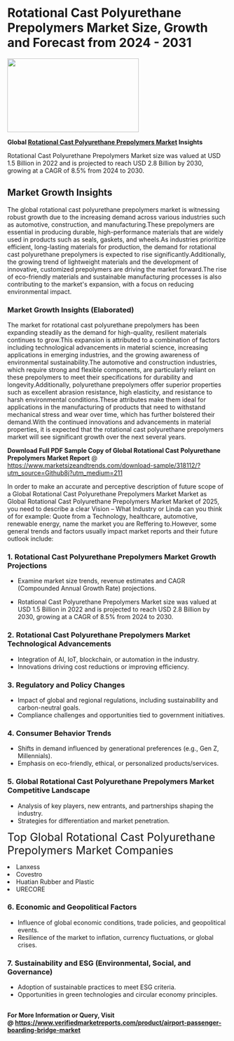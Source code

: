 <H1>Rotational Cast Polyurethane Prepolymers Market Size, Growth and Forecast from 2024 - 2031</H1><img class="aligncenter size-medium wp-image-584254" src="https://thirdeyenews.in/wp-content/uploads/2024/09/Global-Market-Research-300x168.jpeg" alt="" width="300" height="168" /><p><strong>Global&nbsp;<a href="https://www.marketsizeandtrends.com/download-sample/318112/?utm_source=Github8j?utm_medium=211">Rotational Cast Polyurethane Prepolymers Market</a> Insights</strong></p><p>Rotational Cast Polyurethane Prepolymers Market size was valued at USD 1.5 Billion in 2022 and is projected to reach USD 2.8 Billion by 2030, growing at a CAGR of 8.5% from 2024 to 2030.</p><p><h2>Market Growth Insights</h2> The global rotational cast polyurethane prepolymers market is witnessing robust growth due to the increasing demand across various industries such as automotive, construction, and manufacturing.These prepolymers are essential in producing durable, high-performance materials that are widely used in products such as seals, gaskets, and wheels.As industries prioritize efficient, long-lasting materials for production, the demand for rotational cast polyurethane prepolymers is expected to rise significantly.Additionally, the growing trend of lightweight materials and the development of innovative, customized prepolymers are driving the market forward.The rise of eco-friendly materials and sustainable manufacturing processes is also contributing to the market's expansion, with a focus on reducing environmental impact. <h3>Market Growth Insights (Elaborated)</h3> The market for rotational cast polyurethane prepolymers has been expanding steadily as the demand for high-quality, resilient materials continues to grow.This expansion is attributed to a combination of factors including technological advancements in material science, increasing applications in emerging industries, and the growing awareness of environmental sustainability.The automotive and construction industries, which require strong and flexible components, are particularly reliant on these prepolymers to meet their specifications for durability and longevity.Additionally, polyurethane prepolymers offer superior properties such as excellent abrasion resistance, high elasticity, and resistance to harsh environmental conditions.These attributes make them ideal for applications in the manufacturing of products that need to withstand mechanical stress and wear over time, which has further bolstered their demand.With the continued innovations and advancements in material properties, it is expected that the rotational cast polyurethane prepolymers market will see significant growth over the next several years.</p><p><span class=""><strong>Download Full PDF Sample Copy of Global Rotational Cast Polyurethane Prepolymers Market Report</strong> @ <a href="https://www.marketsizeandtrends.com/download-sample/318112/?utm_source=Github8j?utm_medium=211" target="_blank">https://www.marketsizeandtrends.com/download-sample/318112/?utm_source=Github8j?utm_medium=211</a></span></p><p>In order to make an accurate and perceptive description of future scope of a Global&nbsp;Rotational Cast Polyurethane Prepolymers Market Market as Global&nbsp;Rotational Cast Polyurethane Prepolymers Market Market of 2025, you need to describe a clear Vision &ndash; What Industry or Linda can you think of for example: Quote from a Technology, healthcare, automotive, renewable energy, name the market you are Reffering to.However, some general trends and factors usually impact market reports and their future outlook include:</p><h3>1.&nbsp;<strong>Rotational Cast Polyurethane Prepolymers Market Growth Projections</strong></h3><ul><li>Examine market size trends, revenue estimates and CAGR (Compounded Annual Growth Rate) projections.</li><li><p>Rotational Cast Polyurethane Prepolymers Market size was valued at USD 1.5 Billion in 2022 and is projected to reach USD 2.8 Billion by 2030, growing at a CAGR of 8.5% from 2024 to 2030.</p></li></ul><h3>2.&nbsp;<strong>Rotational Cast Polyurethane Prepolymers Market Technological Advancements</strong></h3><ul><li>Integration of AI, IoT, blockchain, or automation in the industry.</li><li>Innovations driving cost reductions or improving efficiency.</li></ul><h3>3.&nbsp;<strong>Regulatory and Policy Changes</strong></h3><ul><li>Impact of global and regional regulations, including sustainability and carbon-neutral goals.</li><li>Compliance challenges and opportunities tied to government initiatives.</li></ul><h3>4.&nbsp;<strong>Consumer Behavior Trends</strong></h3><ul><li>Shifts in demand influenced by generational preferences (e.g., Gen Z, Millennials).</li><li>Emphasis on eco-friendly, ethical, or personalized products/services.</li></ul><h3>5.&nbsp;<strong>Global Rotational Cast Polyurethane Prepolymers Market Competitive Landscape</strong></h3><ul><li>Analysis of key players, new entrants, and partnerships shaping the industry.</li><li>Strategies for differentiation and market penetration.</li></ul><p data-pm-slice="1 1 []"><span style="color: inherit; font-family: inherit; font-size: 25px;">Top Global Rotational Cast Polyurethane Prepolymers Market Companies</span></p><div class="" data-test-id=""><p><li>Lanxess</li><li> Covestro</li><li> Huatian Rubber and Plastic</li><li> URECORE</li></p></div><h3>6.&nbsp;<strong>Economic and Geopolitical Factors</strong></h3><ul><li>Influence of global economic conditions, trade policies, and geopolitical events.</li><li>Resilience of the market to inflation, currency fluctuations, or global crises.</li></ul><h3>7.&nbsp;<strong>Sustainability and ESG (Environmental, Social, and Governance)</strong></h3><ul><li>Adoption of sustainable practices to meet ESG criteria.</li><li>Opportunities in green technologies and circular economy principles.</li></ul><h2><strong style="font-size: 14px;">For More Information or Query, Visit @&nbsp;</strong><a style="background-color: #ffffff; font-size: 14px;" href="https://www.marketsizeandtrends.com/report/rotational-cast-polyurethane-prepolymers-market/" target="_blank">https://www.verifiedmarketreports.com/product/airport-passenger-boarding-bridge-market</a></h2>